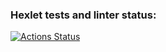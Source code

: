 ### Hexlet tests and linter status:
[![Actions Status](https://github.com/MEXAHO3ABP/php-project-lvl1/workflows/hexlet-check/badge.svg)](https://github.com/MEXAHO3ABP/php-project-lvl1/actions)